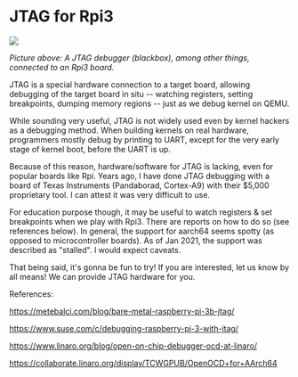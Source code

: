 # JTAG for Rpi3

![](https://www.suse.com/c/wp-content/uploads/2018/06/jtag-complete.jpg)

*Picture above: A JTAG debugger (blackbox), among other things, connected to an Rpi3 board.* 

JTAG is a special hardware connection to a target board, allowing debugging of the target board in situ -- watching registers,  setting breakpoints, dumping memory regions -- just as we debug kernel on QEMU. 

While sounding very useful, JTAG is not widely used even by kernel hackers as a debugging method. When building kernels on real hardware, programmers mostly debug by printing to UART, except for the very early stage of kernel boot, before the UART is up. 

Because of this reason, hardware/software for JTAG is lacking, even for popular boards like Rpi. Years ago, I have done JTAG debugging with a board of Texas Instruments (Pandaborad, Cortex-A9) with their $5,000 proprietary tool. I can attest it was very difficult to use. 

For education purpose though, it may be useful to watch registers & set breakpoints when we play with Rpi3. There are reports on how to do so (see references below). In general, the support for aarch64 seems spotty (as opposed to microcontroller boards).  As of Jan 2021, the support was described as "stalled". I would expect caveats. 

That being said, it's gonna be fun to try! If you are interested, let us know by all means! We can provide JTAG hardware for you. 

References:

https://metebalci.com/blog/bare-metal-raspberry-pi-3b-jtag/

https://www.suse.com/c/debugging-raspberry-pi-3-with-jtag/

https://www.linaro.org/blog/open-on-chip-debugger-ocd-at-linaro/

https://collaborate.linaro.org/display/TCWGPUB/OpenOCD+for+AArch64
